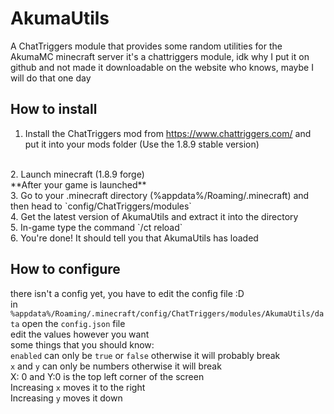 # AkumaUtils
A ChatTriggers module that provides some random utilities for the AkumaMC minecraft server
it's a chattriggers module, idk why I put it on github and not made it downloadable on the website
who knows, maybe I will do that one day

## How to install
1. Install the ChatTriggers mod from https://www.chattriggers.com/ and put it into your mods folder
 (Use the 1.8.9 stable version)
<br>
2. Launch minecraft (1.8.9 forge)
<br>
**After your game is launched**
<br>
3. Go to your .minecraft directory (%appdata%/Roaming/.minecraft) and then head to `config/ChatTriggers/modules`
<br>
4. Get the latest version of AkumaUtils and extract it into the directory
<br>
5. In-game type the command `/ct reload`
<br>
6. You're done! It should tell you that AkumaUtils has loaded

## How to configure
there isn't a config yet, you have to edit the config file :D
<br>
in `%appdata%/Roaming/.minecraft/config/ChatTriggers/modules/AkumaUtils/data` open the `config.json` file<br>
edit the values however you want<br>
some things that you should know:<br>
`enabled` can only be `true` or `false` otherwise it will probably break<br>
`x` and `y` can only be numbers otherwise it will break<br>
X: 0 and Y:0 is the top left corner of the screen<br>
Increasing `x` moves it to the right<br>
Increasing `y` moves it down